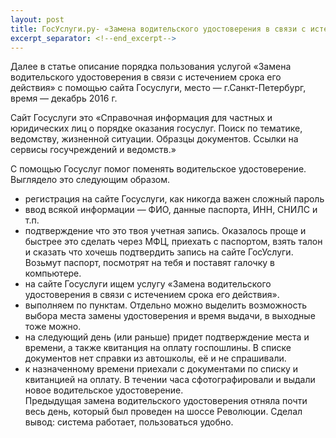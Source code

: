 ```yaml
---
layout: post
title: ГосУслуги.ру- «Замена водительского удостоверения в связи с истечением срока его действия»  
excerpt_separator: <!--end_excerpt-->
---
```


Далее в статье описание порядка пользования услугой «Замена водительского удостоверения в связи с истечением срока его действия» с помощью сайта Госуслуги, место — г.Санкт-Петербург, время — декабрь 2016 г.
<!--end_excerpt-->
Сайт Госуслуги  это «Справочная информация для частных и юридических лиц о порядке оказания госуслуг. Поиск по тематике, ведомству, жизненной ситуации. Образцы документов. Ссылки на сервисы госучреждений и ведомств.»

С помощью Госуслуг помог поменять водительское удостоверение. Выглядело это следующим образом.

- регистрация на сайте Госуслуги, как никогда важен сложный пароль  
- ввод всякой информации — ФИО, данные паспорта, ИНН, СНИЛС и т.п.  
- подтверждение что это твоя учетная запись. Оказалось проще и быстрее это сделать через МФЦ, приехать с паспортом, взять талон и сказать что хочешь подтвердить запись на сайте ГосУслуги. Возьмут паспорт, посмотрят на тебя и поставят галочку в компьютере.  
- на сайте  Госуслуги ищем услугу «Замена водительского удостоверения в связи с истечением срока его действия».  
- выполняем по пунктам. Отдельно можно выделить возможность выбора места замены удостоверения и время выдачи, в выходные тоже можно.  
- на следующий день (или раньше) придет подтверждение места и времени, а также квитанция на оплату госпошлины. В списке документов нет справки из автошколы, её и не спрашивали.  
- к назначенному времени приехали с документами по списку и квитанцией на оплату. В течении часа сфотографировали и выдали новое водительское удостоверение.  
Предыдущая замена водительского удостоверения отняла почти весь день, который был проведен на шоссе Революции.
Сделал вывод: система работает, пользоваться удобно.
